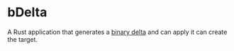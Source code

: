 # bDelta
A Rust application that generates a [binary delta](https://en.wikipedia.org/wiki/Delta_encoding) and can apply it can create the target.
